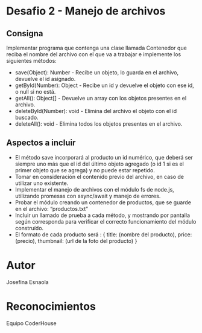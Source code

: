 # Desafio 2 - Manejo de archivos
## Consigna
Implementar programa que contenga una clase llamada Contenedor que reciba el nombre del archivo con el que va a trabajar e implemente los siguientes métodos:
- save(Object): Number - Recibe un objeto, lo guarda en el archivo, devuelve el id asignado.
- getById(Number): Object - Recibe un id y devuelve el objeto con ese id, o null si no está.
- getAll(): Object[] - Devuelve un array con los objetos presentes en el archivo.
- deleteById(Number): void - Elimina del archivo el objeto con el id buscado.
- deleteAll(): void - Elimina todos los objetos presentes en el archivo.
## Aspectos a incluir
- El método save incorporará al producto un id numérico, que deberá ser siempre uno más que el id del último objeto agregado (o id 1 si es el primer objeto que se agrega) y no puede estar repetido.
- Tomar en consideración el contenido previo del archivo, en caso de utilizar uno existente.
- Implementar el manejo de archivos con el módulo fs de node.js, utilizando promesas con async/await y manejo de errores.
- Probar el módulo creando un contenedor de productos, que se guarde en el archivo: “productos.txt”
- Incluir un llamado de prueba a cada método, y mostrando por pantalla según corresponda para verificar el correcto funcionamiento del módulo construído. 
- El formato de cada producto será : 
    {
        title: (nombre del producto),
        price: (precio),
        thumbnail: (url de la foto del producto)
    }
# Autor
Josefina Esnaola
# Reconocimientos
Equipo CoderHouse